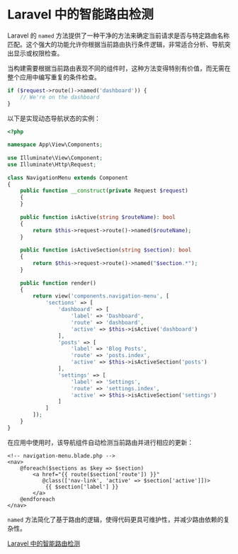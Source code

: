 # Laravel 中的智能路由检测

Laravel 的 `named` 方法提供了一种干净的方法来确定当前请求是否与特定路由名称匹配。这个强大的功能允许你根据当前路由执行条件逻辑，非常适合分析、导航突出显示或权限检查。

当构建需要根据当前路由表现不同的组件时，这种方法变得特别有价值，而无需在整个应用中编写重复的条件检查。

```php
if ($request->route()->named('dashboard')) {
    // We're on the dashboard
}
```

以下是实现动态导航状态的实例：

```php
<?php
 
namespace App\View\Components;
 
use Illuminate\View\Component;
use Illuminate\Http\Request;
 
class NavigationMenu extends Component
{
    public function __construct(private Request $request)
    {
    }
 
    public function isActive(string $routeName): bool
    {
        return $this->request->route()->named($routeName);
    }
 
    public function isActiveSection(string $section): bool
    {
        return $this->request->route()->named("$section.*");
    }
 
    public function render()
    {
        return view('components.navigation-menu', [
            'sections' => [
                'dashboard' => [
                    'label' => 'Dashboard',
                    'route' => 'dashboard',
                    'active' => $this->isActive('dashboard')
                ],
                'posts' => [
                    'label' => 'Blog Posts',
                    'route' => 'posts.index',
                    'active' => $this->isActiveSection('posts')
                ],
                'settings' => [
                    'label' => 'Settings',
                    'route' => 'settings.index',
                    'active' => $this->isActiveSection('settings')
                ]
            ]
        ]);
    }
}
```

在应用中使用时，该导航组件自动检测当前路由并进行相应的更新：

```plaintext
<!-- navigation-menu.blade.php -->
<nav>
    @foreach($sections as $key => $section)
        <a href="{{ route($section['route']) }}"
           @class(['nav-link', 'active' => $section['active']])>
            {{ $section['label'] }}
        </a>
    @endforeach
</nav>
```

`named` 方法简化了基于路由的逻辑，使得代码更具可维护性，并减少路由依赖的复杂性。

[Laravel 中的智能路由检测](https://www.tubring.cn/articles/request-route-named)